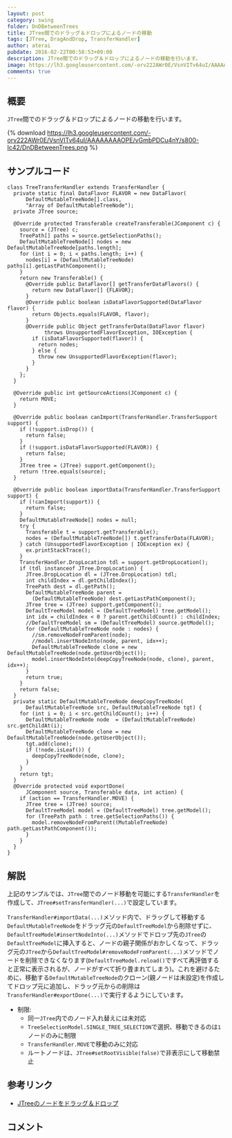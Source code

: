 ```yaml
---
layout: post
category: swing
folder: DnDBetweenTrees
title: JTree間でのドラッグ＆ドロップによるノードの移動
tags: [JTree, DragAndDrop, TransferHandler]
author: aterai
pubdate: 2016-02-22T00:58:53+09:00
description: JTree間でのドラッグ＆ドロップによるノードの移動を行います。
image: https://lh3.googleusercontent.com/-orv222AWr0E/VsnVITv64uI/AAAAAAAAOPE/vGmbPDCu4nY/s800-Ic42/DnDBetweenTrees.png
comments: true
---
```

## 概要
`JTree`間でのドラッグ＆ドロップによるノードの移動を行います。

{% download https://lh3.googleusercontent.com/-orv222AWr0E/VsnVITv64uI/AAAAAAAAOPE/vGmbPDCu4nY/s800-Ic42/DnDBetweenTrees.png %}

## サンプルコード
<pre class="prettyprint"><code>class TreeTransferHandler extends TransferHandler {
  private static final DataFlavor FLAVOR = new DataFlavor(
      DefaultMutableTreeNode[].class,
      "Array of DefaultMutableTreeNode");
  private JTree source;

  @Override protected Transferable createTransferable(JComponent c) {
    source = (JTree) c;
    TreePath[] paths = source.getSelectionPaths();
    DefaultMutableTreeNode[] nodes = new DefaultMutableTreeNode[paths.length];
    for (int i = 0; i &lt; paths.length; i++) {
      nodes[i] = (DefaultMutableTreeNode) paths[i].getLastPathComponent();
    }
    return new Transferable() {
      @Override public DataFlavor[] getTransferDataFlavors() {
        return new DataFlavor[] {FLAVOR};
      }
      @Override public boolean isDataFlavorSupported(DataFlavor flavor) {
        return Objects.equals(FLAVOR, flavor);
      }
      @Override public Object getTransferData(DataFlavor flavor)
            throws UnsupportedFlavorException, IOException {
        if (isDataFlavorSupported(flavor)) {
          return nodes;
        } else {
          throw new UnsupportedFlavorException(flavor);
        }
      }
    };
  }

  @Override public int getSourceActions(JComponent c) {
    return MOVE;
  }

  @Override public boolean canImport(TransferHandler.TransferSupport support) {
    if (!support.isDrop()) {
      return false;
    }
    if (!support.isDataFlavorSupported(FLAVOR)) {
      return false;
    }
    JTree tree = (JTree) support.getComponent();
    return !tree.equals(source);
  }

  @Override public boolean importData(TransferHandler.TransferSupport support) {
    if (!canImport(support)) {
      return false;
    }
    DefaultMutableTreeNode[] nodes = null;
    try {
      Transferable t = support.getTransferable();
      nodes = (DefaultMutableTreeNode[]) t.getTransferData(FLAVOR);
    } catch (UnsupportedFlavorException | IOException ex) {
      ex.printStackTrace();
    }
    TransferHandler.DropLocation tdl = support.getDropLocation();
    if (tdl instanceof JTree.DropLocation) {
      JTree.DropLocation dl = (JTree.DropLocation) tdl;
      int childIndex = dl.getChildIndex();
      TreePath dest = dl.getPath();
      DefaultMutableTreeNode parent =
        (DefaultMutableTreeNode) dest.getLastPathComponent();
      JTree tree = (JTree) support.getComponent();
      DefaultTreeModel model = (DefaultTreeModel) tree.getModel();
      int idx = childIndex &lt; 0 ? parent.getChildCount() : childIndex;
      //DefaultTreeModel sm = (DefaultTreeModel) source.getModel();
      for (DefaultMutableTreeNode node : nodes) {
        //sm.removeNodeFromParent(node);
        //model.insertNodeInto(node, parent, idx++);
        DefaultMutableTreeNode clone = new DefaultMutableTreeNode(node.getUserObject());
        model.insertNodeInto(deepCopyTreeNode(node, clone), parent, idx++);
      }
      return true;
    }
    return false;
  }
  private static DefaultMutableTreeNode deepCopyTreeNode(
      DefaultMutableTreeNode src, DefaultMutableTreeNode tgt) {
    for (int i = 0; i &lt; src.getChildCount(); i++) {
      DefaultMutableTreeNode node  = (DefaultMutableTreeNode) src.getChildAt(i);
      DefaultMutableTreeNode clone = new DefaultMutableTreeNode(node.getUserObject());
      tgt.add(clone);
      if (!node.isLeaf()) {
        deepCopyTreeNode(node, clone);
      }
    }
    return tgt;
  }
  @Override protected void exportDone(
      JComponent source, Transferable data, int action) {
    if (action == TransferHandler.MOVE) {
      JTree tree = (JTree) source;
      DefaultTreeModel model = (DefaultTreeModel) tree.getModel();
      for (TreePath path : tree.getSelectionPaths()) {
        model.removeNodeFromParent((MutableTreeNode) path.getLastPathComponent());
      }
    }
  }
}
</code></pre>

## 解説
上記のサンプルでは、`JTree`間でのノード移動を可能にする`TransferHandler`を作成して、`JTree#setTransferHandler(...)`で設定しています。

`TransferHandler#importData(...)`メソッド内で、ドラッグして移動する`DefaultMutableTreeNode`をドラッグ元の`DefaultTreeModel`から削除せずに、`DefaultTreeModel#insertNodeInto(...)`メソッドでドロップ先の`JTree`の`DefaultTreeModel`に挿入すると、ノードの親子関係がおかしくなって、ドラッグ元の`JTree`から`DefaultTreeModel#removeNodeFromParent(...)`メソッドでノードを削除できなくなります(`DefaultTreeModel.reload()`ですべて再評価すると正常に表示されるが、ノードがすべて折り畳まれてしまう)。これを避けるために、移動する`DefaultMutableTreeNode`のクローン(親ノードは未設定)を作成してドロップ元に追加し、ドラッグ元からの削除は`TransferHandler#exportDone(...)`で実行するようにしています。

- 制限:
    - 同一`JTree`内でのノード入れ替えには未対応
    - `TreeSelectionModel.SINGLE_TREE_SELECTION`で選択、移動できるのは`1`ノードのみに制限
    - `TransferHandler.MOVE`で移動のみに対応
    - ルートノードは、`JTree#setRootVisible(false)`で非表示にして移動禁止

<!-- dummy comment line for breaking list -->

## 参考リンク
- [JTreeのノードをドラッグ＆ドロップ](https://ateraimemo.com/Swing/DnDTree.html)

<!-- dummy comment line for breaking list -->

## コメント
